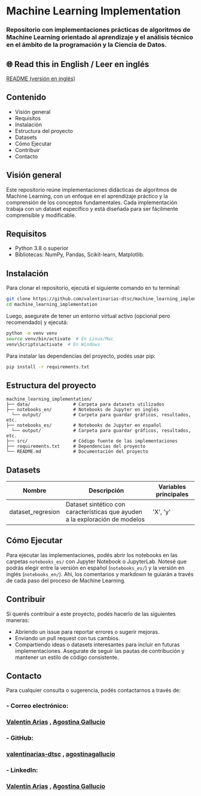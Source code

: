 # Machine Learning Implementation
### Repositorio con implementaciones prácticas de algoritmos de Machine Learning orientado al aprendizaje y el análisis técnico en el ámbito de la programación y la Ciencia de Datos.

## 🌐 Read this in English / Leer en inglés
[README (versión en inglés)](README.md)


## Contenido
- Visión general
- Requisitos
- Instalación
- Estructura del proyecto
- Datasets
- Cómo Ejecutar
- Contribuir
- Contacto

## Visión general
Este repositorio reúne implementaciones didácticas de algoritmos de Machine Learning, con un enfoque en el aprendizaje práctico y la comprensión de los conceptos fundamentales. Cada implementación trabaja con un dataset específico y está diseñada para ser fácilmente comprensible y modificable.

## Requisitos
- Python 3.8 o superior
- Bibliotecas: NumPy, Pandas, Scikit-learn, Matplotlib.

## Instalación
Para clonar el repositorio, ejecutá el siguiente comando en tu terminal:

```bash
git clone https://github.com/valentinarias-dtsc/machine_learning_implementation.git
cd machine_learning_implementation
```

Luego, asegurate de tener un entorno virtual activo (opcional pero recomendado) y ejecutá:

```bash
python -m venv venv
source venv/bin/activate  # En Linux/Mac
venv\Scripts\activate  # En Windows
```

Para instalar las dependencias del proyecto, podés usar pip:

```bash
pip install -r requirements.txt
```

## Estructura del proyecto
```plaintext
machine_learning_implementation/
├── data/                # Carpeta para datasets utilizados
├── notebooks_en/        # Notebooks de Jupyter en inglés
  └── output/            # Carpeta para guardar gráficos, resultados, etc.
├── notebooks_es/        # Notebooks de Jupyter en español
  └── output/            # Carpeta para guardar gráficos, resultados, etc.
├── src/                 # Código fuente de las implementaciones
├── requirements.txt     # Dependencias del proyecto
└── README.md            # Documentación del proyecto
```
## Datasets
|Nombre|Descripción|Variables principales|
|------|-----------|---------------------|
|dataset_regresion|Dataset sintético con características que ayuden a la exploración de modelos|'X', 'y'|

## Cómo Ejecutar
Para ejecutar las implementaciones, podés abrir los notebooks en las carpetas `notebooks_es/` con Jupyter Notebook o JupyterLab. Notesé que podrás elegir entre la versión en español (`notebooks_es/`) y la versión en inglés (`notebooks_en/`). Ahí, los comentarios y markdown te guiarán a través de cada paso del proceso de Machine Learning.

## Contribuir
Si querés contribuir a este proyecto, podés hacerlo de las siguientes maneras:
- Abriendo un issue para reportar errores o sugerir mejoras.
- Enviando un pull request con tus cambios.
- Compartiendo ideas o datasets interesantes para incluir en futuras implementaciones.
Asegurate de seguir las pautas de contribución y mantener un estilo de código consistente.

## Contacto
Para cualquier consulta o sugerencia, podés contactarnos a través de:
### - Correo electrónico:

  ### [Valentín Arias](mailto:valentinarias425@gmail.com) , [Agostina Gallucio](mailto:)

### - GitHub:

  ### [valentinarias-dtsc](github.com/valentinarias-dtsc) , [agostinagallucio](github.com/agostinagallucio)

### - LinkedIn:

  ### [Valentín Arias](https://www.linkedin.com/in/valentinarias-dtsc/) , [Agostina Gallucio](https://www.linkedin.com/in//)
